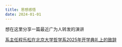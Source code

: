 ```yaml
---
title: 思想感悟
date: 2024-01-01
---
```

想在这里分享一篇最近广为人转发的演讲

[系主任程乐松在北京大学哲学系2025年开学典礼上的致辞](https://mp.weixin.qq.com/s?__biz=MzkyMTIzNjc5Nw==&mid=2247506687&idx=1&sn=099bdda4a54c8616c20f208352cc87ca)